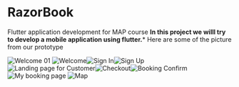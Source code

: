 # RazorBook
Flutter application development for MAP course
**In this project we willl try to develop a mobile application using flutter.***
Here are some of the picture from our prototype

![Welcome 01](https://user-images.githubusercontent.com/71214071/163447767-18fe2e71-19e7-4e22-b4fa-c86553f8aa90.png) ![Welcome](https://user-images.githubusercontent.com/71214071/163447909-ecf5f9fe-e6e7-422a-9f45-75b6c097de55.png)![Sign In](https://user-images.githubusercontent.com/71214071/163448467-d95f1192-c2f3-4e54-8d55-d0cf1f75a4de.png)![Sign Up](https://user-images.githubusercontent.com/71214071/163448633-91854922-f5e8-4bf8-9f3a-b55a443b438b.png)
![Landing page for Customer](https://user-images.githubusercontent.com/71214071/163448719-05d9e70a-2e02-4d63-a2f1-bef0cad20800.png)![Checkout](https://user-images.githubusercontent.com/71214071/163448807-19be16f0-c7df-4219-9259-64b64f7ed875.png)![Booking Confirm](https://user-images.githubusercontent.com/71214071/163448823-b4448d1c-b243-40ba-ad13-7b1660e7abcf.png)![My booking page](https://user-images.githubusercontent.com/71214071/163448833-74ed2180-999b-4e46-bd3f-057fe0e3740b.png)
![Map](https://user-images.githubusercontent.com/71214071/163448842-d1264543-86ea-405d-b047-2de13d781f91.png)

